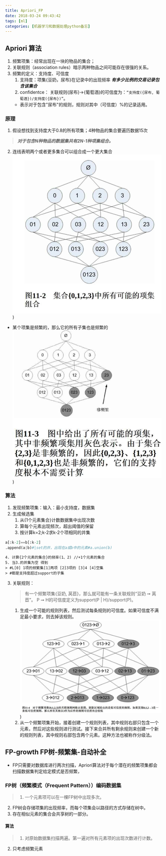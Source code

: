 ```yaml
---
title: Apriori_FP
date: 2018-03-24 09:43:42
tags: [ml]
categories: [机器学习和数据处理python备忘]
---
```


## Apriori 算法
1. 频繁项集：经常出现在一块的物品的集合；
2. 关联规则（association rules）暗示两种物品之间可能存在很强的关系。
3. 频繁的定义：支持度、可信度
	1.  支持度：项集{豆奶，尿布}在记录中的出现频率
	***有多少比例的交易记录包含该集合***
	2. confidentce： 关联规则{尿布}->{葡萄酒}的可信度为：`“支持度({尿布, 葡萄酒})/支持度({尿布})”`。
	- 表示对于包含"尿布"的规则，规则对其中（可信度）%的记录适用。

### 原理
1. 假设想找到支持度大于0.8的所有项集；4种物品的集合要遍历数据15次
> ***对于包含N种物品的数据集共有2N-1种项集组合。***
2. 连线表明两个或者更多集合可以组合成一个更大集合
![Apriori](\images\Apriori.jpg))
- 某个项集是频繁的，那么它的所有子集也是频繁的
![Apriori](\images\Apriori2.jpg))

### 算法
1. 发现频繁项集：输入：最小支持度，数据集
2. 生成候选集 
	1. 从{1个元素集合}计数数据集中出现次数
	2. 算每个元素出现频次，超出阈值的保留
	3. 按计算k=2;k-2求k-2个项相同的并集
```python
a[:k-2]==b[:k-2]
.append(a|b)#|set的并，出现在a或b中的元素#a.union(b)
```
	4. 计算{2个元素的集合}的频率(1、2) //+1个元素的集合
	5. 当3.的并集为空 得到
	> #L[0] 1项的频繁集[1]两项 [2]3项的 [3]4 [4]空集
	> #都是支持度超过support的子集

3. 关联规则：
	> 有一个频繁项集{豆奶, 莴苣}，那么就可能有一条关联规则“豆奶 ➞ 莴苣”。
	> P ➞ H的可信度定义为support(P | H)/support(P)。
	
	1. 生成一个可能的规则列表，然后测试每条规则的可信度。如果可信度不满足最小要求，则去掉该规则。
![Apriori](\images\Apriori3.jpg))
	2. 从一个频繁项集开始，接着创建一个规则列表，其中规则右部只包含一个元素，然后对这些规则进行测试。接下来合并所有剩余规则来创建一个新的规则列表，其中规则右部包含两个元素。这种方法也被称作分级法。

## FP-growth FP树-频繁集-自动补全
- FP只需要对数据库进行两次扫描，Apriori算法对于每个潜在的频繁项集都会扫描数据集判定给定模式是否频繁，

### FP树（频繁模式（Frequent Pattern））编码数据集
> 1. 一个元素项可以在一棵FP树中出现多次。
2. FP树会存储项集的出现频率，而每个项集会以路径的方式存储在树中。
3. 存在相似元素的集合会共享树的一部分。

#### 算法
> 1. 对原始数据集扫描两遍。第一遍对所有元素项的出现次数进行计数。
2. 只考虑频繁元素